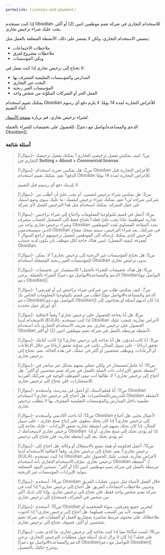 ```yaml
---
permalink: licenses-and-payment/
---
```


إذا كنت تستخدم Obsidian للاستخدام التجاري في شركة تضم موظفين اثنين (2) أو أكثر، يجب عليك شراء ترخيص تجاري.

يتضمن الاستخدام التجاري، ولكن لا يقتصر على ذلك، الأنشطة المتعلقة بالعمل مثل:

- ملاحظات الاجتماعات
- ملاحظات مشروع لفرق
- ويكي المؤسسات

لا تحتاج إلى ترخيص تجاري إذا كنت تعمل في:

- المدارس والمؤسسات التعليمية المعترف بها
- البحث غير التجاري
- المؤسسات الغير ربحية
- العمل الحر أو الشركات المكوّنة من شخص واحد

يمكنك تقييم استخدام Obsidian للأغراض التجارية لمدة 14 يومًا. لا يلزم دفع أي رسوم أثناء التقييم.

لشراء ترخيص تجاري، قم بزيارة [صفحة الأسعار](https://obsidian.md/pricing).

للحصول على تخفيضات للشراء بالجملة، [[الدعم والمساعدة|تواصل مع دعم Obsidian]].

### أسئلة شائعة

> [!سؤال]- س1: كيف يمكنني تفعيل ترخيصي التجاري؟
> يمكنك تفعيل ترخيصك التجاري في **Setting > About > Commercial license**.

> [!سؤال]- س2: هل يمكنني تجربة استخدام Obsidian للأغراض التجارية قبل الدفع؟
> نعم. يمكنك تقييم استخدام Obsidian للأغراض التجارية لمدة 14 يومًا.
>
> لا يلزمك دفع أي رسوم قبل التقييم.

> [!سؤال]- س3: هل يمكنني شراء ترخيص لنفسي، أم يجب عليّ أن أطلب من شركتي شراءه لي؟
> نعم، يمكنك شراء ترخيص لنفسك؛ ما عليك سوى وضع اسمك في حقل الشركة. يمكنك استخدام مثل هذا الترخيص للعمل لأي شركة.

> [!سؤال]- س4: أعمل في قسم تكنولوجيا المعلومات وأحتاج إلى شراء تراخيص تجارية لموظفينا. ماذا يجب عليّ فعله؟
> تحتاج فقط إلى التسجيل لحساب مشرف وشراء ترخيص تجاري واحد من Obsidian بعدد المقاعد المساوي لعدد الموظفين الذين سيستخدمون Obsidian في شركتك.
> بعد شراء الترخيص، سيتم منحك مفتاح الترخيص الذي يمكنك إرساله إلى الموظفين لتفعيل ترخيصهم (راجع السؤال 1 لمعرفة كيفية التفعيل). ليس هناك حاجة لكل موظف بأن يكون لديه حساب Obsidian.

> [!سؤال]- س5: هل تحتاج المؤسسات غير الربحية إلى ترخيص تجاري؟
> لا، يمكن للمؤسسات الغير ربحية المسجلة استخدام Obsidian بدون ترخيص تجاري.

> [!سؤال]- س6: هل هناك تخفيضات للشراء بالجمل؟
> للاستفسار عن تخفيضات الشراء بالجملة، يرجى [[الدعم والمساعدة#تواصل مع دعم Obsidian|التواصل مع دعم Obsidian]].

> [!سؤال]- س7: كيف يمكنني طلب من شركتي شراء تراخيص لي أو لفريقي؟
> اطلب من قسم تكنولوجيا المعلومات الخاص بك [[الدعم والمساعدة#تواصل مع دعم Obsidian|التواصل مع دعم Obsidian]] إذا كان لديهم أسئلة أو يحتاجون إلى أي أوراق عمل محددة.

> [!سؤال]- س8. هل أنا بحاجة للحصول على ترخيص تجاري؟
> وفقاً لاتفاقية الاستخدام لدينا (EULA)، إذا كنت تستخدم Obsidian لأغراض تجارية، فيجب عليك الحصول على ترخيص تجاري. يتم تعريف الاستخدام التجاري بأنه استخدام Obsidian لأنشطة مرتبطة بالعمل في شركة تضم موظفين اثنين (2) أو أكثر.

> [!سؤال]- س9: أنا كاتب/مدوّن، هل أنا بحاجة إلى ترخيص تجاري؟
> إذا كانت كتابتك تحقق ارباحًا - على سبيل المثال، تكتب في مدوّنة تحقق أرباحًا من خلال الإعلانات أو الرعايات، وتوظف شخصين أو أكثر في عملك، في هذه الحالة، نعم، تحتاج إلى ترخيص تجاري.

> [!سؤال]- س10: أنا عامل/مستشار حر ولكن عملي يسهم بشكل غير مباشر في "أنشطة تحقق الإيرادات ذات الصلة بالعمل في شركة تضم شخصين أو أكثر". هل أحتاج إلى ترخيص تجاري؟
> لا، طالما أنت تبقى الموظف الوحيد في شركتك الفردية للاستشارات، فلن تحتاج إلى ترخيص تجاري.

> [!سؤال]- س11: أنا مُعلم/أستاذ، أو أعمل في مدرسة، وأستخدم Obsidian للتدريس/للمحاضرات. هل أحتاج إلى ترخيص تجاري؟
> استخدام Obsidian لأنشطة تعليمية داخل المدارس والمؤسسات التعليمية المعترف بها لا يتطلب ترخيص تجاري.

> [!سؤال]- س12: أنا باحث أكاديمي وأستخدم Obsidian لأعمال بحثي. هل أحتاج إلى ترخيص تجاري؟
> إذا كان بحثك ينطوي على إنتاج منتج تجاري - على سبيل المثال، إذا كان بحثك يسهم في أنشطة تجارية تحقق الإيرادات - فإنك بحاجة إلى ترخيص تجاري لاستخدامك لـ Obsidian. إذا لم يؤدي بحثك إلى منتج تجاري، أو إذا لم يؤدي بحثك بعد إلى أنشطة تجارية، فلن تحتاج إلى ترخيص.

> [!سؤال]- س13: أعمل لحكومة أو هيئة تتمتع بالاستقلال أو وكالة. هل أحتاج إلى ترخيص تجاري؟
> نعم، تحتاج إلى ترخيص تجاري. وفقاً لاتفاقية الاستخدام لدينا (EULA)، إذا كنت تستخدم Obsidian لأغراض تجارية، فيجب عليك الحصول على ترخيص تجاري. يعرّف الاستخدام التجاري بأنه استخدام Obsidian لـ "أنشطة مرتبطة بالعمل في شركة تضم موظفين اثنين (2) أو أكثر". تستثني البنود المتعلقة بتوليد الإيرادات المؤسسات غير الربحية.

> [!سؤال]- س14: أستخدم Obsidian خلال العمل لأشياء مثل تدوين عمليات الفريق وتدوين ملاحظات اجتماعات الفريق. هل أحتاج إلى ترخيص تجاري؟
> إذا كنت في شركة تضم شخص واحد فقط، فلن تحتاج إلى ترخيص تجاري. وإذا كان لديك أكثر من شخص في الشركة، فستحتاج إلى ترخيص تجاري.

> [!سؤال]- س15: أستخدم Obsidian لتخزين جميع معرفتي، سواء الشخصية أو المهنية، لأنه من الصعب فصلهما. هل أحتاج إلى ترخيص تجاري؟
> إذا احتوت ملاحظاتك على محتوى مرتبط مباشرة بمشاريع العمل أو العمليات في شركة تضم شخصين أو أكثر، فسوف تحتاج إلى ترخيص تجاري.

> [!سؤال]- س16: لست متأكدًا مما إذا كنت بحاجة إلى ترخيص تجاري. ما الذي يجب علي فعله؟
> إذا كان لا يزال لديك أسئلة حول متطلبات الترخيص التجاري، يرجى [[الدعم والمساعدة#تواصل مع دعم Obsidian|التواصل مع دعم Obsidian]] وشرح حالتك بالتفصيل.
